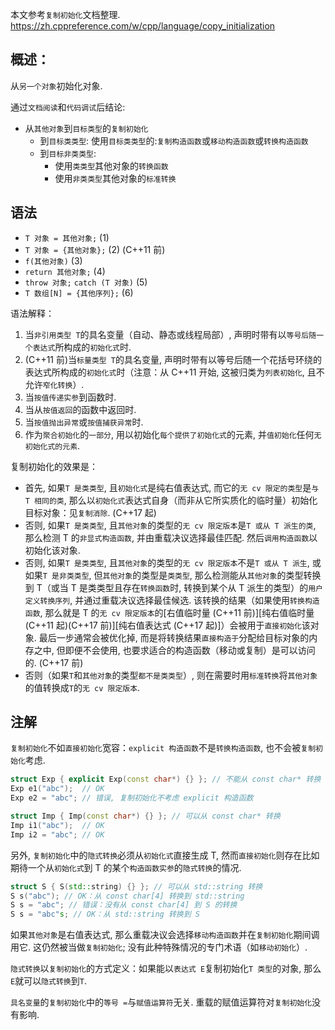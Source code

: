 本文参考`复制初始化`文档整理.
https://zh.cppreference.com/w/cpp/language/copy_initialization

## 概述：

从`另一个对象`初始化对象.

通过`文档阅读`和`代码调试`后结论:

- 从`其他对象`到`目标类型`的`复制初始化`
  - 到`目标类类型`: 使用`目标类类型`的:`复制构造函数`或`移动构造函数`或`转换构造函数`
  - 到`目标非类类型`:
    - 使用`类类型`其他对象的`转换函数`
    - 使用`非类类型`其他对象的`标准转换`

## 语法

- `T 对象 = 其他对象;` (1)
- `T 对象 = {其他对象};` (2) (C++11 前)
- `f(其他对象)` (3)
- `return 其他对象;` (4)
- `throw 对象;` `catch (T 对象)` (5)
- `T 数组[N] = {其他序列};` (6)

语法解释：

1. 当`非引用类型 T`的具名变量（自动、静态或线程局部）, 声明时带有以`等号后随一个表达式`所构成的`初始化式`时.
2. (C++11 前)当`标量类型 T`的具名变量, 声明时带有以等号后随一个花括号环绕的表达式所构成的`初始化式`时（注意：从 C++11 开始, 这被归类为`列表初始化`, 且不允许`窄化转换`）.
3. 当`按值传递实参`到函数时.
4. 当从`按值返回`的函数中返回时.
5. 当`按值抛出异常`或`按值捕获异常`时.
6. 作为`聚合初始化`的`一部分`, 用以初始化`每个提供了初始化式`的元素, 并`值初始化`任何`无初始化式的元素`.

复制初始化的效果是：

- 首先, 如果`T 是类类型`, 且`初始化式`是纯右值表达式, 而它的`无 cv 限定的类型`是`与 T 相同的类`, 那么以`初始化式`表达式自身（而非从它所实质化的临时量）初始化目标对象：见`复制消除`. (C++17 起)
- 否则, 如果`T 是类类型`, 且`其他对象`的类型的`无 cv 限定版本`是`T 或从 T 派生的类`, 那么检测 T 的`非显式构造函数`, 并由重载决议选择最佳匹配. 然后`调用构造函数`以初始化该对象.
- 否则, 如果`T 是类类型`, 且`其他对象`的类型的`无 cv 限定版本`不是`T 或从 T 派生`, 或如果`T 是非类类型`, 但`其他对象`的类型是`类类型`, 那么检测能从`其他对象`的类型转换到 T（或当 T 是类类型且存在`转换函数`时, 转换到某个从 T 派生的类型）的`用户定义转换序列`, 并通过重载决议选择最佳候选. 该转换的结果（如果使用`转换构造函数`, 那么就是 T 的`无 cv 限定版本`的[右值临时量 (C++11 前)][纯右值临时量 (C++11 起)(C++17 前)][纯右值表达式 (C++17 起)]）会被用于`直接初始化`该对象. 最后一步通常会被优化掉, 而是将转换结果`直接构造于`分配给目标对象的内存之中, 但即便不会使用, 也要求适合的构造函数（移动或复制）是可以访问的. (C++17 前)
- 否则（如果`T`和`其他对象`的类型`都不是类类型`）, 则在需要时用`标准转换`将`其他对象`的值转换成`T`的`无 cv 限定版本`.

## 注解

`复制初始化`不如`直接初始化`宽容：`explicit 构造函数`不是`转换构造函数`, 也不会被`复制初始化`考虑.

```c++
struct Exp { explicit Exp(const char*) {} }; // 不能从 const char* 转换
Exp e1("abc");  // OK
Exp e2 = "abc"; // 错误, 复制初始化不考虑 explicit 构造函数

struct Imp { Imp(const char*) {} }; // 可以从 const char* 转换
Imp i1("abc");  // OK
Imp i2 = "abc"; // OK
```

另外, `复制初始化`中的`隐式转换`必须从`初始化式`直接生成 T, 然而`直接初始化`则存在比如期待一个从`初始化式`到 T 的某个`构造函数实参`的`隐式转换`的情况.

```c++
struct S { S(std::string) {} }; // 可以从 std::string 转换
S s("abc"); // OK：从 const char[4] 转换到 std::string
S s = "abc"; // 错误：没有从 const char[4] 到 S 的转换
S s = "abc"s; // OK：从 std::string 转换到 S
```

如果`其他对象`是右值表达式, 那么重载决议会选择`移动构造函数`并在`复制初始化`期间调用它. 这仍然被当做`复制初始化`; 没有此种特殊情况的专门术语（如`移动初始化`）.

`隐式转换`以`复制初始化`的方式定义：如果能以`表达式 E`复制初始化`T 类型`的对象, 那么`E`就可以`隐式转换`到`T`.

`具名变量`的`复制初始化`中的`等号 =`与`赋值运算符`无关. 重载的赋值运算符对`复制初始化`没有影响.

